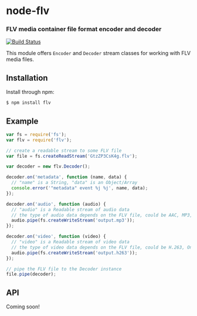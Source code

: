 node-flv
========
### FLV media container file format encoder and decoder
[![Build Status](https://travis-ci.org/TooTallNate/node-flv.png?branch=master)](https://travis-ci.org/TooTallNate/node-flv)

This module offers `Encoder` and `Decoder` stream classes for working with FLV
media files.


Installation
------------

Install through npm:

``` bash
$ npm install flv
```


Example
-------


``` javascript
var fs = require('fs');
var flv = require('flv');

// create a readable stream to some FLV file
var file = fs.createReadStream('GtzZP3CsK4g.flv');

var decoder = new flv.Decoder();

decoder.on('metadata', function (name, data) {
  // "name" is a String, "data" is an Object/Array
  console.error('"metadata" event %j %j', name, data);
});

decoder.on('audio', function (audio) {
  // "audio" is a Readable stream of audio data
  // the type of audio data depends on the FLV file, could be AAC, MP3, etc.
  audio.pipe(fs.createWriteStream('output.mp3'));
});

decoder.on('video', function (video) {
  // "video" is a Readable stream of video data
  // the type of video data depends on the FLV file, could be H.263, On2 VP6, etc.
  audio.pipe(fs.createWriteStream('output.h263'));
});

// pipe the FLV file to the Decoder instance
file.pipe(decoder);
```


API
---

Coming soon!
